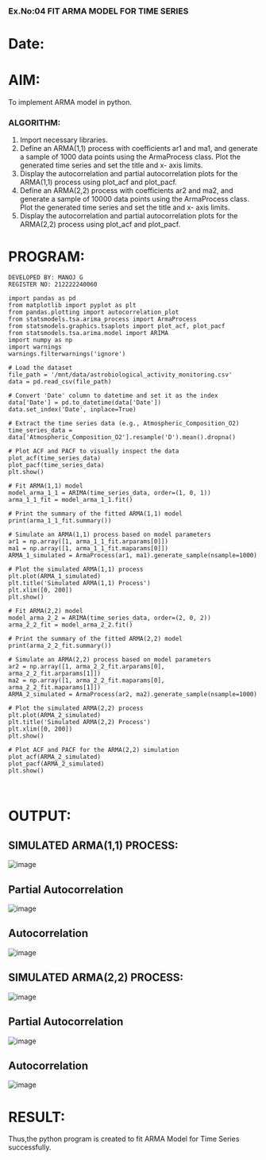 ### Ex.No:04   FIT ARMA MODEL FOR TIME SERIES
# Date:
# AIM:
To implement ARMA model in python.
### ALGORITHM:
1. Import necessary libraries.
2. Define an ARMA(1,1) process with coefficients ar1 and ma1, and generate a sample of 1000
data points using the ArmaProcess class. Plot the generated time series and set the title and x-
axis limits.
3. Display the autocorrelation and partial autocorrelation plots for the ARMA(1,1) process using
plot_acf and plot_pacf.
4. Define an ARMA(2,2) process with coefficients ar2 and ma2, and generate a sample of 10000
data points using the ArmaProcess class. Plot the generated time series and set the title and x-
axis limits.
5. Display the autocorrelation and partial autocorrelation plots for the ARMA(2,2) process using
plot_acf and plot_pacf.

# PROGRAM:
```
DEVELOPED BY: MANOJ G
REGISTER NO: 212222240060
```
```
import pandas as pd
from matplotlib import pyplot as plt
from pandas.plotting import autocorrelation_plot
from statsmodels.tsa.arima_process import ArmaProcess
from statsmodels.graphics.tsaplots import plot_acf, plot_pacf
from statsmodels.tsa.arima.model import ARIMA
import numpy as np
import warnings
warnings.filterwarnings('ignore')

# Load the dataset
file_path = '/mnt/data/astrobiological_activity_monitoring.csv'
data = pd.read_csv(file_path)

# Convert 'Date' column to datetime and set it as the index
data['Date'] = pd.to_datetime(data['Date'])
data.set_index('Date', inplace=True)

# Extract the time series data (e.g., Atmospheric_Composition_O2)
time_series_data = data['Atmospheric_Composition_O2'].resample('D').mean().dropna()

# Plot ACF and PACF to visually inspect the data
plot_acf(time_series_data)
plot_pacf(time_series_data)
plt.show()

# Fit ARMA(1,1) model
model_arma_1_1 = ARIMA(time_series_data, order=(1, 0, 1))
arma_1_1_fit = model_arma_1_1.fit()

# Print the summary of the fitted ARMA(1,1) model
print(arma_1_1_fit.summary())

# Simulate an ARMA(1,1) process based on model parameters
ar1 = np.array([1, arma_1_1_fit.arparams[0]])
ma1 = np.array([1, arma_1_1_fit.maparams[0]])
ARMA_1_simulated = ArmaProcess(ar1, ma1).generate_sample(nsample=1000)

# Plot the simulated ARMA(1,1) process
plt.plot(ARMA_1_simulated)
plt.title('Simulated ARMA(1,1) Process')
plt.xlim([0, 200])
plt.show()

# Fit ARMA(2,2) model
model_arma_2_2 = ARIMA(time_series_data, order=(2, 0, 2))
arma_2_2_fit = model_arma_2_2.fit()

# Print the summary of the fitted ARMA(2,2) model
print(arma_2_2_fit.summary())

# Simulate an ARMA(2,2) process based on model parameters
ar2 = np.array([1, arma_2_2_fit.arparams[0], arma_2_2_fit.arparams[1]])
ma2 = np.array([1, arma_2_2_fit.maparams[0], arma_2_2_fit.maparams[1]])
ARMA_2_simulated = ArmaProcess(ar2, ma2).generate_sample(nsample=1000)

# Plot the simulated ARMA(2,2) process
plt.plot(ARMA_2_simulated)
plt.title('Simulated ARMA(2,2) Process')
plt.xlim([0, 200])
plt.show()

# Plot ACF and PACF for the ARMA(2,2) simulation
plot_acf(ARMA_2_simulated)
plot_pacf(ARMA_2_simulated)
plt.show()



```


# OUTPUT:
## SIMULATED ARMA(1,1) PROCESS:

![image](https://github.com/user-attachments/assets/6ad9e84a-90ee-49c8-934e-d5027e1f7639)


## Partial Autocorrelation

![image](https://github.com/user-attachments/assets/42e8f18a-e86b-4edb-9174-0dde26dc7de6)



## Autocorrelation

![image](https://github.com/user-attachments/assets/8eccf4e5-35d1-4dc8-afc3-095d1cff8b07)




## SIMULATED ARMA(2,2) PROCESS:

![image](https://github.com/user-attachments/assets/3ae4f09d-5586-44e2-a6d9-b7307b5f63a7)



## Partial Autocorrelation

![image](https://github.com/user-attachments/assets/5df368eb-64da-47b6-b531-e023d375b02f)


## Autocorrelation

![image](https://github.com/user-attachments/assets/060fe6a4-db52-4487-8c5c-57f0b1d27731)


# RESULT:
Thus,the python program is created to fit ARMA Model for Time Series successfully.
